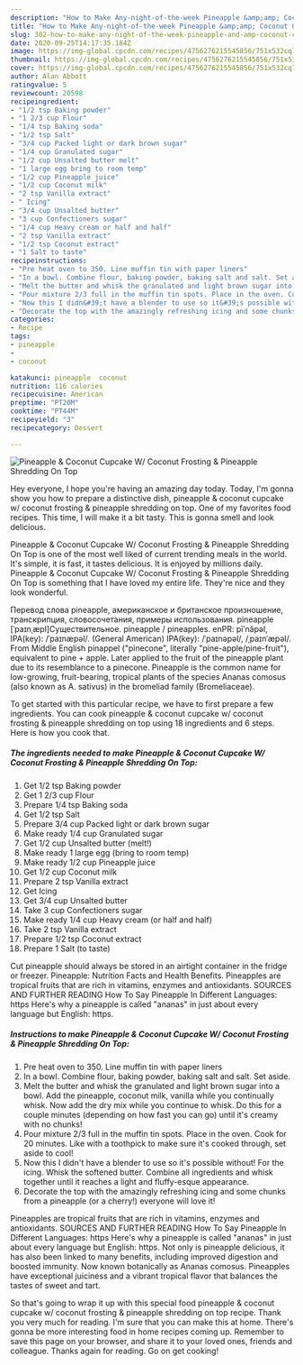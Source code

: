 ```yaml
---
description: "How to Make Any-night-of-the-week Pineapple &amp;amp; Coconut Cupcake W/ Coconut Frosting &amp;amp; Pineapple Shredding On Top"
title: "How to Make Any-night-of-the-week Pineapple &amp;amp; Coconut Cupcake W/ Coconut Frosting &amp;amp; Pineapple Shredding On Top"
slug: 302-how-to-make-any-night-of-the-week-pineapple-and-amp-coconut-cupcake-w-coconut-frosting-and-amp-pineapple-shredding-on-top
date: 2020-09-25T14:17:35.184Z
image: https://img-global.cpcdn.com/recipes/4756276215545856/751x532cq70/pineapple-coconut-cupcake-w-coconut-frosting-pineapple-shredding-on-top-recipe-main-photo.jpg
thumbnail: https://img-global.cpcdn.com/recipes/4756276215545856/751x532cq70/pineapple-coconut-cupcake-w-coconut-frosting-pineapple-shredding-on-top-recipe-main-photo.jpg
cover: https://img-global.cpcdn.com/recipes/4756276215545856/751x532cq70/pineapple-coconut-cupcake-w-coconut-frosting-pineapple-shredding-on-top-recipe-main-photo.jpg
author: Alan Abbott
ratingvalue: 5
reviewcount: 20598
recipeingredient:
- "1/2 tsp Baking powder"
- "1 2/3 cup Flour"
- "1/4 tsp Baking soda"
- "1/2 tsp Salt"
- "3/4 cup Packed light or dark brown sugar"
- "1/4 cup Granulated sugar"
- "1/2 cup Unsalted butter melt"
- "1 large egg bring to room temp"
- "1/2 cup Pineapple juice"
- "1/2 cup Coconut milk"
- "2 tsp Vanilla extract"
- " Icing"
- "3/4 cup Unsalted butter"
- "3 cup Confectioners sugar"
- "1/4 cup Heavy cream or half and half"
- "2 tsp Vanilla extract"
- "1/2 tsp Coconut extract"
- "1 Salt to taste"
recipeinstructions:
- "Pre heat oven to 350. Line muffin tin with paper liners"
- "In a bowl. Combine flour, baking powder, baking salt and salt. Set aside."
- "Melt the butter and whisk the granulated and light brown sugar into a bowl. Add the pineapple, coconut milk, vanilla while you continually whisk. Now add the dry mix while you continue to whisk. Do this for a couple minutes (depending on how fast you can go) until it&#39;s creamy with no chunks!"
- "Pour mixture 2/3 full in the muffin tin spots. Place in the oven. Cook for 20 minutes. Like with a toothpick to make sure it&#39;s cooked through, set aside to cool!"
- "Now this I didn&#39;t have a blender to use so it&#39;s possible without! For the icing. Whisk the softened butter. Combine all ingredients and whisk together until it reaches a light and fluffy-esque appearance."
- "Decorate the top with the amazingly refreshing icing and some chunks from a pineapple (or a cherry!) everyone will love it!"
categories:
- Recipe
tags:
- pineapple
- 
- coconut

katakunci: pineapple  coconut 
nutrition: 116 calories
recipecuisine: American
preptime: "PT20M"
cooktime: "PT44M"
recipeyield: "3"
recipecategory: Dessert

---
```



![Pineapple &amp; Coconut Cupcake W/ Coconut Frosting &amp; Pineapple Shredding On Top](https://img-global.cpcdn.com/recipes/4756276215545856/751x532cq70/pineapple-coconut-cupcake-w-coconut-frosting-pineapple-shredding-on-top-recipe-main-photo.jpg)

Hey everyone, I hope you're having an amazing day today. Today, I'm gonna show you how to prepare a distinctive dish, pineapple &amp; coconut cupcake w/ coconut frosting &amp; pineapple shredding on top. One of my favorites food recipes. This time, I will make it a bit tasty. This is gonna smell and look delicious.

Pineapple &amp; Coconut Cupcake W/ Coconut Frosting &amp; Pineapple Shredding On Top is one of the most well liked of current trending meals in the world. It's simple, it is fast, it tastes delicious. It is enjoyed by millions daily. Pineapple &amp; Coconut Cupcake W/ Coconut Frosting &amp; Pineapple Shredding On Top is something that I have loved my entire life. They're nice and they look wonderful.

Перевод слова pineapple, американское и британское произношение, транскрипция, словосочетания, примеры использования. pineapple [ˈpaɪnˌæpl]Существительное. pineapple / pineapples. enPR: pīʹnăpəl, IPA(key): /ˈpaɪnæpəl/. (General American) IPA(key): /ˈpaɪnəpəl/, /ˌpaɪnˈæpəl/. From Middle English pinappel (&#34;pinecone&#34;, literally &#34;pine-apple/pine-fruit&#34;), equivalent to pine +‎ apple. Later applied to the fruit of the pineapple plant due to its resemblance to a pinecone. Pineapple is the common name for low-growing, fruit-bearing, tropical plants of the species Ananas comosus (also known as A. sativus) in the bromeliad family (Bromeliaceae).


To get started with this particular recipe, we have to first prepare a few ingredients. You can cook pineapple &amp; coconut cupcake w/ coconut frosting &amp; pineapple shredding on top using 18 ingredients and 6 steps. Here is how you cook that.

<!--inarticleads1-->

##### The ingredients needed to make Pineapple &amp; Coconut Cupcake W/ Coconut Frosting &amp; Pineapple Shredding On Top:

1. Get 1/2 tsp Baking powder
1. Get 1 2/3 cup Flour
1. Prepare 1/4 tsp Baking soda
1. Get 1/2 tsp Salt
1. Prepare 3/4 cup Packed light or dark brown sugar
1. Make ready 1/4 cup Granulated sugar
1. Get 1/2 cup Unsalted butter (melt!)
1. Make ready 1 large egg (bring to room temp)
1. Make ready 1/2 cup Pineapple juice
1. Get 1/2 cup Coconut milk
1. Prepare 2 tsp Vanilla extract
1. Get  Icing
1. Get 3/4 cup Unsalted butter
1. Take 3 cup Confectioners sugar
1. Make ready 1/4 cup Heavy cream (or half and half)
1. Take 2 tsp Vanilla extract
1. Prepare 1/2 tsp Coconut extract
1. Prepare 1 Salt (to taste)


Cut pineapple should always be stored in an airtight container in the fridge or freezer. Pineapple: Nutrition Facts and Health Benefits. Pineapples are tropical fruits that are rich in vitamins, enzymes and antioxidants. SOURCES AND FURTHER READING How To Say Pineapple In Different Languages: https Here&#39;s why a pineapple is called &#34;ananas&#34; in just about every language but English: https. 

<!--inarticleads2-->

##### Instructions to make Pineapple &amp; Coconut Cupcake W/ Coconut Frosting &amp; Pineapple Shredding On Top:

1. Pre heat oven to 350. Line muffin tin with paper liners
1. In a bowl. Combine flour, baking powder, baking salt and salt. Set aside.
1. Melt the butter and whisk the granulated and light brown sugar into a bowl. Add the pineapple, coconut milk, vanilla while you continually whisk. Now add the dry mix while you continue to whisk. Do this for a couple minutes (depending on how fast you can go) until it&#39;s creamy with no chunks!
1. Pour mixture 2/3 full in the muffin tin spots. Place in the oven. Cook for 20 minutes. Like with a toothpick to make sure it&#39;s cooked through, set aside to cool!
1. Now this I didn&#39;t have a blender to use so it&#39;s possible without! For the icing. Whisk the softened butter. Combine all ingredients and whisk together until it reaches a light and fluffy-esque appearance.
1. Decorate the top with the amazingly refreshing icing and some chunks from a pineapple (or a cherry!) everyone will love it!


Pineapples are tropical fruits that are rich in vitamins, enzymes and antioxidants. SOURCES AND FURTHER READING How To Say Pineapple In Different Languages: https Here&#39;s why a pineapple is called &#34;ananas&#34; in just about every language but English: https. Not only is pineapple delicious, it has also been linked to many benefits, including improved digestion and boosted immunity. Now known botanically as Ananas comosus. Pineapples have exceptional juiciness and a vibrant tropical flavor that balances the tastes of sweet and tart. 

So that's going to wrap it up with this special food pineapple &amp; coconut cupcake w/ coconut frosting &amp; pineapple shredding on top recipe. Thank you very much for reading. I'm sure that you can make this at home. There's gonna be more interesting food in home recipes coming up. Remember to save this page on your browser, and share it to your loved ones, friends and colleague. Thanks again for reading. Go on get cooking!

